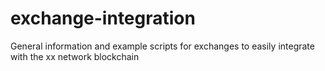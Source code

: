 # exchange-integration
General information and example scripts for exchanges to easily integrate with the xx network blockchain
